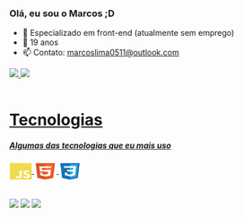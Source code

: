 ### Olá, eu sou o Marcos ;D



- 🔭 Especializado em front-end (atualmente sem emprego)
- 🌱 19 anos
- 📫 Contato: marcoslima0511@outlook.com


<div>
  <a href="https://github.com/marcoslima-dev">
  <img height="180em" src="https://github-readme-stats.vercel.app/api?username=marcoslima-dev&show_icons=true&theme=dark&include_all_commits=true&count_private=true"/>
  <img height="180em" src="https://github-readme-stats.vercel.app/api/top-langs/?username=marcoslima-dev&layout=compact&langs_count=7&theme=dark"/>
</div> 
  
  <div style="display: inline_block"><br>
    <h1>Tecnologias</h1>
    <h5>Algumas das tecnologias que eu mais uso</h5>
  <img align="center" alt="Marcos-Js" height="30" width="40" src="https://raw.githubusercontent.com/devicons/devicon/master/icons/javascript/javascript-plain.svg">
  <img align="center" alt="Marcos-HTML" height="30" width="40" src="https://raw.githubusercontent.com/devicons/devicon/master/icons/html5/html5-original.svg">
  <img align="center" alt="Marcos-CSS" height="30" width="40" src="https://raw.githubusercontent.com/devicons/devicon/master/icons/css3/css3-original.svg">
</div>
  <br> <br>
  <div> 
  <a href="https://instagram.com/gkzgod" target="_blank"><img src="https://img.shields.io/badge/-Instagram-%23E4405F?style=for-the-badge&logo=instagram&logoColor=white" target="_blank"></a>
 	<a href="https://www.twitch.tv/gkzgod" target="_blank"><img src="https://img.shields.io/badge/Twitch-9146FF?style=for-the-badge&logo=twitch&logoColor=white" target="_blank"></a>
  <a href="https://www.linkedin.com/in/marcos-lima-2496a51a4/" target="_blank"><img src="https://img.shields.io/badge/-LinkedIn-%230077B5?style=for-the-badge&logo=linkedin&logoColor=white" target="_blank"></a> 
</div>

